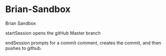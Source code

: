 # Brian-Sandbox
Brian Sandbox 

startSession opens the gitHub Master branch

endSession prompts for a commit comment, creates the commit, and then pushes to github. 
